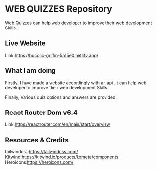 # WEB QUIZZES Repository

Web Quizzes can help web developer to improve their web development Skills.


## Live Website

Link:https://bucolic-griffin-5a15e0.netlify.app/

## What I am  doing

Firstly, I have made a website accordingly with an api .It can help web developer to improve their web development Skills.

Finally, Various quiz options and answers are provided.

## React Router Dom v6.4

Link:https://reactrouter.com/en/main/start/overview

## Resources & Credits

tailwindcss:https://tailwindcss.com/
Kitwind:https://kitwind.io/products/kometa/components
Heroicons:https://heroicons.com/